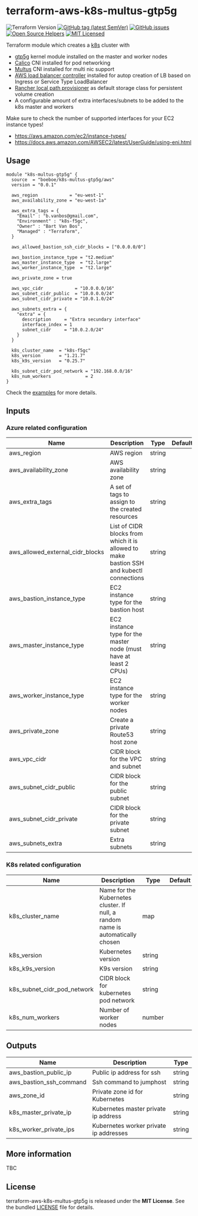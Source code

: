# terraform-aws-k8s-multus-gtp5g

![Terraform Version](https://img.shields.io/badge/terraform-≥_1.0.0-blueviolet)
[![GitHub tag (latest SemVer)](https://img.shields.io/github/v/tag/boeboe/terraform-aws-k8s-multus-gtp5g?label=registry)](https://registry.terraform.io/modules/boeboe/k8s-multus-gtp5g/aws)
[![GitHub issues](https://img.shields.io/github/issues/boeboe/terraform-aws-k8s-multus-gtp5g)](https://github.com/boeboe/terraform-aws-k8s-multus-gtp5g/issues)
[![Open Source Helpers](https://www.codetriage.com/boeboe/terraform-aws-k8s-multus-gtp5g/badges/users.svg)](https://www.codetriage.com/boeboe/terraform-aws-k8s-multus-gtp5g)
[![MIT Licensed](https://img.shields.io/badge/license-MIT-green.svg)](https://tldrlegal.com/license/mit-license)

Terraform module which creates a [k8s](https://kubernetes.io/) cluster with
 - [gtp5g](https://github.com/PrinzOwO/gtp5g) kernel module installed on the master 
and worker nodes
 - [Calico](https://github.com/projectcalico/cni-plugin) CNI installed for pod networking 
 - [Multus](https://github.com/k8snetworkplumbingwg/multus-cni) CNI installed for multi nic support
 - [AWS load balancer controller](https://kubernetes-sigs.github.io/aws-load-balancer-controller/v2.3/) installed for autop creation of LB based on Ingress or Service Type LoadBalancer
 - [Rancher local path provisioner](https://hub.docker.com/r/rancher/local-path-provisioner) as default storage class for persistent volume creation 
 - A configurable amount of extra interfaces/subnets to be added to the k8s master and workers


Make sure to check the number of supported interfaces for your EC2 instance types!
 - https://aws.amazon.com/ec2/instance-types/
 - https://docs.aws.amazon.com/AWSEC2/latest/UserGuide/using-eni.html

## Usage

``` hcl
module "k8s-multus-gtp5g" {
  source  = "boeboe/k8s-multus-gtp5g/aws"
  version = "0.0.1"

  aws_region            = "eu-west-1"
  aws_availability_zone = "eu-west-1a"

  aws_extra_tags = {
    "Email" : "b.vanbos@gmail.com",
    "Environment" : "k8s-f5gc",
    "Owner" : "Bart Van Bos",
    "Managed" : "Terraform",
  }

  aws_allowed_bastion_ssh_cidr_blocks = ["0.0.0.0/0"]

  aws_bastion_instance_type = "t2.medium"
  aws_master_instance_type  = "t2.large"
  aws_worker_instance_type  = "t2.large"

  aws_private_zone = true

  aws_vpc_cidr            = "10.0.0.0/16"
  aws_subnet_cidr_public  = "10.0.0.0/24"
  aws_subnet_cidr_private = "10.0.1.0/24"

  aws_subnets_extra = {
    "extra" = {
      description     = "Extra secundary interface"
      interface_index = 1
      subnet_cidr     = "10.0.2.0/24"
    }
  }

  k8s_cluster_name  = "k8s-f5gc"
  k8s_version       = "1.21.7"
  k8s_k9s_version   = "0.25.7"

  k8s_subnet_cidr_pod_network = "192.168.0.0/16"
  k8s_num_workers             = 2
}
```

Check the [examples](examples) for more details.

## Inputs

### Azure related configuration

| Name | Description | Type | Default | Required |
|------|-------------|------|---------|----------|
| aws_region | AWS region | string | | true |
| aws_availability_zone | AWS availability zone | string | | true |
| aws_extra_tags | A set of tags to assign to the created resources | string | | true |
| aws_allowed_external_cidr_blocks | List of CIDR blocks from which it is allowed to make bastion SSH and kubectl connections | string | | true |
| aws_bastion_instance_type | EC2 instance type for the bastion host | string | | true |
| aws_master_instance_type | EC2 instance type for the master node (must have at least 2 CPUs) | string | | true |
| aws_worker_instance_type | EC2 instance type for the worker nodes | string | | true |
| aws_private_zone | Create a private Route53 host zone | string | | true |
| aws_vpc_cidr | CIDR block for the VPC and subnet | string | | true |
| aws_subnet_cidr_public | CIDR block for the public subnet | string | | true |
| aws_subnet_cidr_private | CIDR block for the private subnet | string | | true |
| aws_subnets_extra | Extra subnets | string | | true |



### K8s related configuration

| Name | Description | Type | Default | Required |
|------|-------------|------|---------|----------|
| k8s_cluster_name | Name for the Kubernetes cluster. If null, a random name is automatically chosen | map | | true |
| k8s_version | Kubernetes version | string | | true |
| k8s_k9s_version | K9s version | string | | true |
| k8s_subnet_cidr_pod_network | CIDR block for kubernetes pod network | string | | true |
| k8s_num_workers | Number of worker nodes | number | | true |


## Outputs

| Name | Description | Type |
|------|-------------|------|
| aws_bastion_public_ip | Public ip address for ssh | string |
| aws_bastion_ssh_command | Ssh command to jumphost | string |
| aws_zone_id | Private zone id for Kubernetes | string |
| k8s_master_private_ip | Kubernetes master private ip address | string |
| k8s_worker_private_ips | Kubernetes worker private ip addresses | string |


## More information

TBC

## License

terraform-aws-k8s-multus-gtp5g is released under the **MIT License**. See the bundled [LICENSE](LICENSE) file for details.
